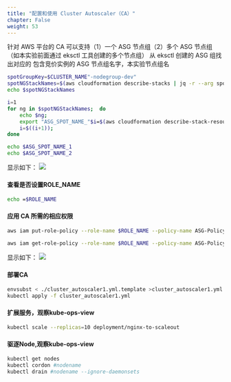 ```yaml
---
title: "配置和使用 Cluster Autoscaler（CA）"
chapter: False
weight: 53
---
```

针对 AWS 平台的 CA 可以支持（1）一个 ASG 节点组（2）多个 ASG 节点组（如本实验前面通过 eksctl 工具创建的多个节点组）
从 eksctl 创建的 ASG 组找出对应的 包含竞价实例的 ASG 节点组名字，本实验节点组名
```bash
spotGroupKey=$CLUSTER_NAME"-nodegroup-dev"
spotNGStackNames=$(aws cloudformation describe-stacks | jq -r --arg spotGroupKey "$spotGroupKey" '.Stacks[] | select(.StackName | contains($spotGroupKey)) | .StackName')
echo $spotNGStackNames

i=1
for ng in $spotNGStackNames;  do
    echo $ng;
    export "ASG_SPOT_NAME_"$i=$(aws cloudformation describe-stack-resources --stack-name $ng | jq -r '.StackResources[] | select(.ResourceType=="AWS::AutoScaling::AutoScalingGroup") | .PhysicalResourceId')
    i=$((i+1));
done

echo $ASG_SPOT_NAME_1
echo $ASG_SPOT_NAME_2
```
显示如下：
![](/images/ACKToEKS/echo.png)
#### 查看是否设置ROLE_NAME
```bash
echo =$ROLE_NAME
```
#### 应用 CA 所需的相应权限
```bash
aws iam put-role-policy --role-name $ROLE_NAME --policy-name ASG-Policy-For-Worker --policy-document file://k8s-asg-policy.json --region ${AWS_REGION}

aws iam get-role-policy --role-name $ROLE_NAME --policy-name ASG-Policy-For-Worker --region ${AWS_REGION}
```
显示如下：
![](/images/ACKToEKS/policy.png)
#### 部署CA
```bash
envsubst < ./cluster_autoscaler1.yml.template >cluster_autoscaler1.yml
kubectl apply -f cluster_autoscaler1.yml
```
#### 扩展服务，观察kube-ops-view
```bash
kubectl scale --replicas=10 deployment/nginx-to-scaleout
```
#### 驱逐Node,观察kube-ops-view
```bash
kubectl get nodes
kubectl cordon #nodename
kubectl drain #nodename --ignore-daemonsets

```

